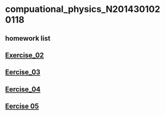 # compuational_physics_N2014301020118
## homework list 
## [Exercise_02](https://www.zybuluo.com/mdeditor#513366)
## [Eercise_03](https://www.zybuluo.com/XF/note/513375)
## [Eercise_04](https://www.zybuluo.com/mdeditor#525844)
## [Eercise 05](https://www.zybuluo.com/XF/note/534130)
